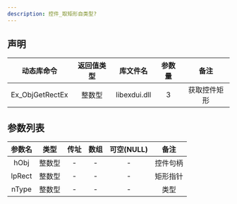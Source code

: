 ```yaml
---
description: 控件_取矩形自类型?
---
```





## 声明

|   动态库命令    | 返回值类型 |   库文件名   | 参数量 |     备注     |
| :-------------: | :--------: | :----------: | :----: | :----------: |
| Ex_ObjGetRectEx |   整数型   | libexdui.dll |   3    | 获取控件矩形 |

## 参数列表

| 参数名 |  类型  | 传址 | 数组 | 可空(NULL) |   备注   |
| :----: | :----: | :--: | :--: | :--------: | :------: |
|  hObj  | 整数型 |  -   |  -   |     -      | 控件句柄 |
| lpRect | 整数型 |  -   |  -   |     -      | 矩形指针 |
| nType  | 整数型 |  -   |  -   |     -      |   类型   |

